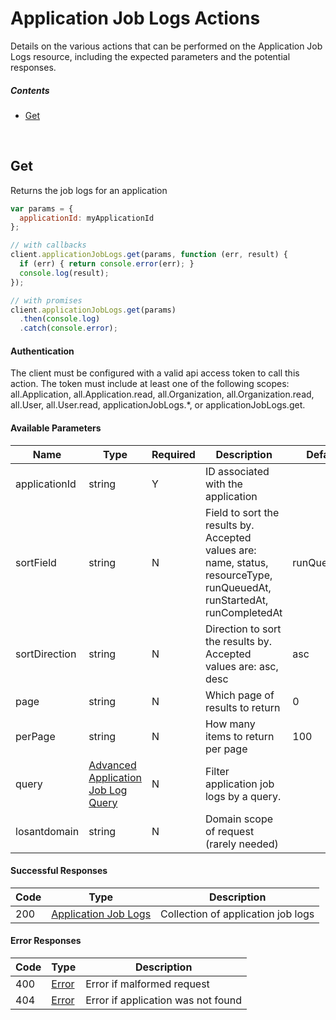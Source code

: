 # Application Job Logs Actions

Details on the various actions that can be performed on the
Application Job Logs resource, including the expected
parameters and the potential responses.

##### Contents

*   [Get](#get)

<br/>

## Get

Returns the job logs for an application

```javascript
var params = {
  applicationId: myApplicationId
};

// with callbacks
client.applicationJobLogs.get(params, function (err, result) {
  if (err) { return console.error(err); }
  console.log(result);
});

// with promises
client.applicationJobLogs.get(params)
  .then(console.log)
  .catch(console.error);
```

#### Authentication
The client must be configured with a valid api access token to call this
action. The token must include at least one of the following scopes:
all.Application, all.Application.read, all.Organization, all.Organization.read, all.User, all.User.read, applicationJobLogs.*, or applicationJobLogs.get.

#### Available Parameters

| Name | Type | Required | Description | Default | Example |
| ---- | ---- | -------- | ----------- | ------- | ------- |
| applicationId | string | Y | ID associated with the application |  | 575ec8687ae143cd83dc4a97 |
| sortField | string | N | Field to sort the results by. Accepted values are: name, status, resourceType, runQueuedAt, runStartedAt, runCompletedAt | runQueuedAt | status |
| sortDirection | string | N | Direction to sort the results by. Accepted values are: asc, desc | asc | asc |
| page | string | N | Which page of results to return | 0 | 0 |
| perPage | string | N | How many items to return per page | 100 | 10 |
| query | [Advanced Application Job Log Query](../lib/schemas/advancedApplicationJobLogQuery.json) | N | Filter application job logs by a query. |  | [Advanced Application Job Log Query Example](_schemas.md#advanced-application-job-log-query-example) |
| losantdomain | string | N | Domain scope of request (rarely needed) |  | example.com |

#### Successful Responses

| Code | Type | Description |
| ---- | ---- | ----------- |
| 200 | [Application Job Logs](../lib/schemas/applicationJobLogs.json) | Collection of application job logs |

#### Error Responses

| Code | Type | Description |
| ---- | ---- | ----------- |
| 400 | [Error](../lib/schemas/error.json) | Error if malformed request |
| 404 | [Error](../lib/schemas/error.json) | Error if application was not found |
